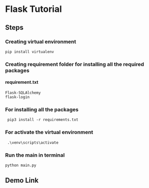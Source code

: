 # Flask  Tutorial

## Steps

### Creating virtual environment
``` pip install virtualenv ```
### Creating requirement folder for installing all the required packages
#### requirement.txt
``` flask
Flask-SQLAlchemy
flask-login
```
### For installing all the packages
``` pip3 install -r requirements.txt```

### For activate the virtual environment
``` py-3 env venv
 .\venv\scripts\activate
 ```
 
 ### Run the main in terminal
 ``` python main.py ```

## Demo Link



